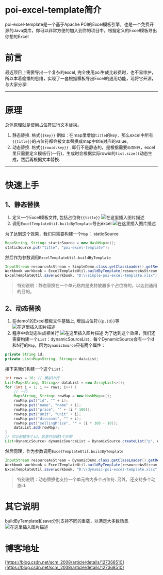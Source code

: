 # poi-excel-template简介
poi-excel-template是一个基于Apache POI的Excel模板引擎，也是一个免费开源的Java类库，你可以非常方便的加入到你的项目中，根据定义的Excel模板导出你想的Excel

# 前言
最近项目上需要导出一个复杂的excel, 完全使用poi生成比较费时，也不易维护，所以本着偷懒的思维，实现了一套根据模板导出Excel的通用功能，现将它开源，与大家分享!

---
# 原理
总体原理就是使用占位符进行文本替换。
1. 静态替换. 格式`{{key}}` 例如：在map里增加`title`的key，那么excel中所有`{{title}}`的占位符都会被文本替换成map中title对应的value。
2. 动态替换. 格式`{{rowid.key}}` , 即行不是静态的，是根据需要`动态N行`，excel里只需要定义模板行(一行)，生成时会根据实际rowid的`list.size()`动态生成，然后再根据文本替换.

---

# 快速上手
## 1、静态替换
1. 定义一个Excel模板文件, 包括占位符`{{title}}`
   ![在这里插入图片描述](https://img-blog.csdnimg.cn/ec30ae8f812b4745b2e81e5db019bdd6.png)
2. 调用`ExcelTemplateUtil.buildByTemplate`导出excel
   ![在这里插入图片描述](https://img-blog.csdnimg.cn/b3671225531349e1bfc3f0f894a3a8d8.png)

为了达到这个效果，我们只需要构建一个`Map`： staticSource
```java
Map<String, String> staticSource = new HashMap<>();
staticSource.put("title", "poi-excel-template");
```
然后作为参数调用`ExcelTemplateUtil.buildByTemplate`
```java
InputStream resourceAsStream = SimpleDemo.class.getClassLoader().getResourceAsStream("simple-template.xlsx");
Workbook workbook = ExcelTemplateUtil.buildByTemplate(resourceAsStream, staticSource, null);
ExcelTemplateUtil.save(workbook, "D:\\simple-poi-excel-template.xlsx");
```
> 特别说明：静态替换在一个单元格内是支持放置多个占位符的，以达到通用的目的。

## 2、动态替换
1. 在demo1的Excel模板文件基础上, 增加占位符`{{p.id}}`等
   ![在这里插入图片描述](https://img-blog.csdnimg.cn/99725c91c60346dea901cd7f431ebc63.png)
2.  程序中会动态生成相关行
    ![在这里插入图片描述](https://img-blog.csdnimg.cn/2669653aafe246d48cd092cfe2439423.png)
    为了达到这个效果，我们还需要构建一个`List`：dynamicSourceList，每个DynamicSource会有一个id和N行的`Map`，因为`DynamicSource`只有两个属性：
```java
private String id;
private List<Map<String, String>> dataList;
```
接下来我们构建一个这个`List`：
```java
int rows = 10; // 模拟10行
List<Map<String, String>> dataList = new ArrayList<>();
for (int i = 1; i <= rows; i++) {
    // 一行
    Map<String, String> rowMap = new HashMap<>();
    rowMap.put("id", "" + i);
    rowMap.put("name", "name" + i);
    rowMap.put("price", "" + (i * 100));
    rowMap.put("unit", "unit" + i);
    rowMap.put("discount", "" + i);
    rowMap.put("sellingPrice", "" + (i * 100 - 10));
    dataList.add(rowMap);
}
// 可以创建多个id，这里只创建1个示例
List<DynamicSource> dynamicSourceList = DynamicSource.createList("p", dataList);
```
然后同理，作为参数调用`ExcelTemplateUtil.buildByTemplate`

```java
InputStream resourceAsStream = DynamicDemo.class.getClassLoader().getResourceAsStream("dynamic-template.xlsx");
Workbook workbook = ExcelTemplateUtil.buildByTemplate(resourceAsStream, staticSource, dynamicSourceList);
ExcelTemplateUtil.save(workbook, "D:\\dynamic-poi-excel-template.xlsx");
```

> 特别说明：动态替换也支持一个单元格内多个占位符. 另外，还支持多个动态id.

# 其它说明
buildByTemplate和save分别支持不同的重载，以满足大多数场景.
![在这里插入图片描述](https://img-blog.csdnimg.cn/d86bc4ef701446f39aae3706b4610ba4.png)

# 博客地址
[https://blog.csdn.net/scm_2008/article/details/127368510](https://blog.csdn.net/scm_2008/article/details/127368510)
